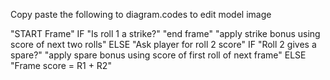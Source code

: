 Copy paste the following to diagram.codes to edit model image

"START Frame"
IF "Is roll 1 a strike?"
 "end frame" "apply strike bonus using  
 score of next two rolls"
ELSE
 "Ask player for roll 2 score"
IF "Roll 2 gives a spare?"
 "apply spare bonus using 
 score of first roll of next frame"
ELSE
 "Frame score = R1 + R2"